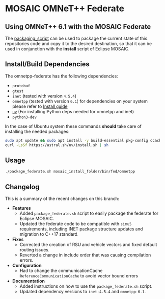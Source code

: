 # MOSAIC OMNeT++ Federate

## Using OMNeT++ 6.1 with the MOSAIC Federate

The [packaging_script](package_federate.sh) can be used to package the current state of this repositories code and copy it to the desired destination, so that it can be used in conjunction with the **install** script of Eclipse MOSAIC.

## Install/Build Dependencies

The omnetpp-federate has the following dependencies:

- `protobuf`
- `gtest`
- `inet` (tested with version `4.5.4`)
- `omnetpp` (tested with version `6.1`) for dependencies on your system please refer to [Install guide](https://doc.omnetpp.org/omnetpp/InstallGuide.pdf)
- [`uv`](https://docs.astral.sh/uv/getting-started/installation/) (For installing Python deps needed for omnetpp and inet)
- `python3-dev`

In the case of Ubuntu system these commands **should** take care of installing the needed packages:
```bash
sudo apt update && sudo apt install -y build-essential pkg-config ccache clang curl lld gdb bison flex perl python3 python3-pip python3-venv libpython3-dev libxml2-dev zlib1g-dev doxygen graphviz xdg-utils libdw-dev
curl -LsSf https://astral.sh/uv/install.sh | sh
```
## Usage

```bash
./package_federate.sh mosaic_install_folder/bin/fed/omnetpp
```

## Changelog

This is a summary of the recent changes on this branch:

- **Features**
  - Added `package_federate.sh` script to easily package the federate for Eclipse MOSAIC.
  - Updated the federate code to be compatible with `simu5` requirements, including INET package structure updates and migration to C++17 standard.
- **Fixes**
  - Corrected the creation of RSU and vehicle vectors and fixed default routing issues.
  - Reverted a change in include order that was causing compilation errors.
- **Configuration**
  - Had to change the communicationCache `ReferenceCommunicationCache` to avoid vector bound errors
- **Documentation**
  - Added instructions on how to use the `package_federate.sh` script.
  - Updated dependency versions to `inet-4.5.4` and `omnetpp-6.1`.



<!-- This repository provides code to integrate the [OMNeT++](https://omnetpp.org/) network simulator with the Mobility Simulation Framework [Eclipse MOSAIC](https://github.com/eclipse/mosaic). The federate is a wrapper around OMNeT++ and the [INET](https://inet.omnetpp.org/) framework and provides a socket-based communication between this federate and the `OmnetppAmbassador`, thus enabling a coupling between those two tools.

The federate can be build using the `omnet_installer.sh` script which is bundled with each Eclipse MOSAIC distribution. See [MOSAIC's website](https://www.eclipse.org/mosaic/docs/simulators/network_simulator_omnetpp/) for additional and detailed instructions.

The subsequent instructions therefore adresses advanced users who want to alter the source code of the federate. If you just want to use the coupling between MOSAIC and OMNeT++, you can use the `omnet_installer.sh` script.

## Install/Build Dependencies

The omnetpp-federate has the following dependencies:

* `protobuf`
* `gtest`
* `inet` (tested with version `4.5.4`, but see notes below for OMNeT++ 6.1 compatibility)
* `omnetpp` (tested with version `6.1`)

Building omnetpp-federate requires further dependencies:

* `premake`
* `premake-autoconf`

The source code and binary tar balls for Windows, Linux and Mac OS X of ```premake``` are available at https://premake.github.io/download.html.
When you choose the binary version then the tar ball extracts just one single binary called ```premake5``` for direct use. Please keep in mind that ```premake``` is
written as a c-binding to a modified variant of ```lua``` that is statically linked in. The currently (```premake5-alpha12```) linked in ```lua``` version is ```5.3``` which should be considered when placing extensions of ```premake```.

The building of ```premake5``` from source for linux is strait forward and is done with ```GNU make```.

```bash
~$ make -f Bootstrap.mak linux
~# cp bin/release/premake5 /usr/local/bin
```

The second dependency ```premake5-autoconf``` can be downloaded from https://github.com/Blizzard/premake-autoconf.git.
It consists of a flat directory of ```lua``` files. These can be directly placed in the ```omnet-federate``` build directory or
in a directory your ```premake5``` can find it. Usually it will show the search directories that is looking into for modules when a module was not found, i.e. ```/usr/local/share/lua/5.3/```. The ```premake5-autoconf``` module introduces support for ```autoconf``` style checks for headers and libraries and, and full ```clang``` support.

Ubuntu 16.04 xenial users can use a package from "PPA for Paul McEnery", see https://launchpad.net/~pmcenery/+archive/ubuntu/ppa/+packages?field.name_filter=premake&field.status_filter=published&field.series_filter=.

## Build from ```MOSAIC``` source

```bash
~$ premake5 gmake
~$ make config=debug clean # config=release
~$ make config=debug # config=release
```

Some source file are generated by the OMNeT++ message compiler or the protobuf compiler. To regenerate these files
pass the options ```--generate-opp-messages``` and/or ```--generate-protobuf```. The regeneration is done during ```make```.

## Install from ```MOSAIC``` source

To trigger the install target pass ```--install``` to ```premake5``` and run ```make``` as super user.

```bash
~$ premake5 gmake --install
~# make config=debug clean
~# make config=debug
```

## Run

To run ```omnetpp-federate``` with NED files specify the NED root source folder:

```bash
~$ /usr/bin/omnetpp-federate -n /usr/share/ned omnetpp.ini
```

Otherwise, if there are multiple directories then you can specify the NED source directories by setting the environment variable ```NEDPATH```.

```bash
~$ export NEDPATH="/usr/include/inet:/usr/share/ned"
~$ /usr/bin/omnetpp-federate
``` -->
